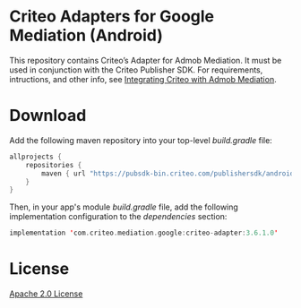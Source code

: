 # Criteo Adapters for Google Mediation (Android)
This repository contains Criteo’s Adapter for Admob Mediation. It must be used in conjunction with the Criteo Publisher SDK. For requirements, intructions, and other info, see [Integrating Criteo with Admob Mediation](https://publisherdocs.criteotilt.com/app/android/mediation/admob/).

# Download
Add the following maven repository into your top-level *build.gradle* file:

```kotlin
allprojects {
    repositories {
        maven { url "https://pubsdk-bin.criteo.com/publishersdk/android" }
    }
}
```

Then, in your app's module *build.gradle* file, add the following implementation configuration to the *dependencies* section:

```kotlin
implementation 'com.criteo.mediation.google:criteo-adapter:3.6.1.0'
```

# License
[Apache 2.0 License](http://www.apache.org/licenses/LICENSE-2.0.html)
